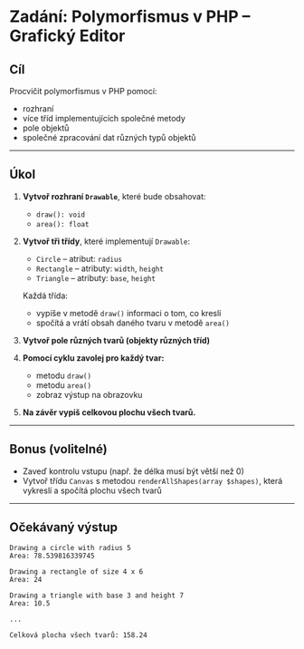 # Zadání: Polymorfismus v PHP – Grafický Editor

## Cíl
Procvičit polymorfismus v PHP pomocí:
- rozhraní
- více tříd implementujících společné metody
- pole objektů
- společné zpracování dat různých typů objektů

---

## Úkol

1. **Vytvoř rozhraní `Drawable`**, které bude obsahovat:
   - `draw(): void`
   - `area(): float`

2. **Vytvoř tři třídy**, které implementují `Drawable`:
   - `Circle` – atribut: `radius`
   - `Rectangle` – atributy: `width`, `height`
   - `Triangle` – atributy: `base`, `height`

   Každá třída:
   - vypíše v metodě `draw()` informaci o tom, co kreslí
   - spočítá a vrátí obsah daného tvaru v metodě `area()`

3. **Vytvoř pole různých tvarů (objekty různých tříd)**

4. **Pomocí cyklu zavolej pro každý tvar:**
   - metodu `draw()`
   - metodu `area()`
   - zobraz výstup na obrazovku

5. **Na závěr vypiš celkovou plochu všech tvarů.**

---

## Bonus (volitelné)

- Zaveď kontrolu vstupu (např. že délka musí být větší než 0)
- Vytvoř třídu `Canvas` s metodou `renderAllShapes(array $shapes)`, která vykreslí a spočítá plochu všech tvarů

---

## Očekávaný výstup

```
Drawing a circle with radius 5
Area: 78.539816339745

Drawing a rectangle of size 4 x 6
Area: 24

Drawing a triangle with base 3 and height 7
Area: 10.5

...

Celková plocha všech tvarů: 158.24
```
